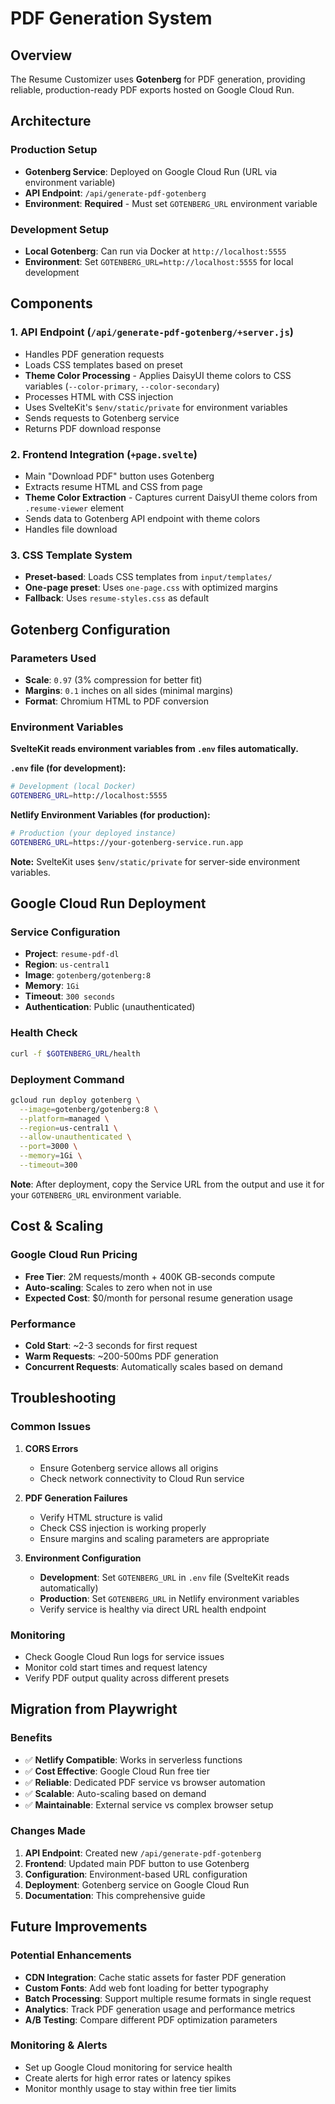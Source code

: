 # PDF Generation System

## Overview

The Resume Customizer uses **Gotenberg** for PDF generation, providing reliable, production-ready PDF exports hosted on Google Cloud Run.

## Architecture

### Production Setup
- **Gotenberg Service**: Deployed on Google Cloud Run (URL via environment variable)
- **API Endpoint**: `/api/generate-pdf-gotenberg`
- **Environment**: **Required** - Must set `GOTENBERG_URL` environment variable

### Development Setup
- **Local Gotenberg**: Can run via Docker at `http://localhost:5555`
- **Environment**: Set `GOTENBERG_URL=http://localhost:5555` for local development

## Components

### 1. API Endpoint (`/api/generate-pdf-gotenberg/+server.js`)
- Handles PDF generation requests
- Loads CSS templates based on preset
- **Theme Color Processing** - Applies DaisyUI theme colors to CSS variables (`--color-primary`, `--color-secondary`)
- Processes HTML with CSS injection
- Uses SvelteKit's `$env/static/private` for environment variables
- Sends requests to Gotenberg service
- Returns PDF download response

### 2. Frontend Integration (`+page.svelte`)
- Main "Download PDF" button uses Gotenberg
- Extracts resume HTML and CSS from page
- **Theme Color Extraction** - Captures current DaisyUI theme colors from `.resume-viewer` element
- Sends data to Gotenberg API endpoint with theme colors
- Handles file download

### 3. CSS Template System
- **Preset-based**: Loads CSS templates from `input/templates/`
- **One-page preset**: Uses `one-page.css` with optimized margins
- **Fallback**: Uses `resume-styles.css` as default

## Gotenberg Configuration

### Parameters Used
- **Scale**: `0.97` (3% compression for better fit)
- **Margins**: `0.1` inches on all sides (minimal margins)
- **Format**: Chromium HTML to PDF conversion

### Environment Variables

**SvelteKit reads environment variables from `.env` files automatically.**

**`.env` file (for development):**
```bash
# Development (local Docker)
GOTENBERG_URL=http://localhost:5555
```

**Netlify Environment Variables (for production):**
```bash
# Production (your deployed instance)
GOTENBERG_URL=https://your-gotenberg-service.run.app
```

**Note:** SvelteKit uses `$env/static/private` for server-side environment variables.

## Google Cloud Run Deployment

### Service Configuration
- **Project**: `resume-pdf-dl`
- **Region**: `us-central1`
- **Image**: `gotenberg/gotenberg:8`
- **Memory**: `1Gi`
- **Timeout**: `300 seconds`
- **Authentication**: Public (unauthenticated)

### Health Check
```bash
curl -f $GOTENBERG_URL/health
```

### Deployment Command
```bash
gcloud run deploy gotenberg \
  --image=gotenberg/gotenberg:8 \
  --platform=managed \
  --region=us-central1 \
  --allow-unauthenticated \
  --port=3000 \
  --memory=1Gi \
  --timeout=300
```

**Note**: After deployment, copy the Service URL from the output and use it for your `GOTENBERG_URL` environment variable.

## Cost & Scaling

### Google Cloud Run Pricing
- **Free Tier**: 2M requests/month + 400K GB-seconds compute
- **Auto-scaling**: Scales to zero when not in use
- **Expected Cost**: $0/month for personal resume generation usage

### Performance
- **Cold Start**: ~2-3 seconds for first request
- **Warm Requests**: ~200-500ms PDF generation
- **Concurrent Requests**: Automatically scales based on demand

## Troubleshooting

### Common Issues

1. **CORS Errors**
   - Ensure Gotenberg service allows all origins
   - Check network connectivity to Cloud Run service

2. **PDF Generation Failures**
   - Verify HTML structure is valid
   - Check CSS injection is working properly
   - Ensure margins and scaling parameters are appropriate

3. **Environment Configuration**
   - **Development**: Set `GOTENBERG_URL` in `.env` file (SvelteKit reads automatically)
   - **Production**: Set `GOTENBERG_URL` in Netlify environment variables 
   - Verify service is healthy via direct URL health endpoint

### Monitoring
- Check Google Cloud Run logs for service issues
- Monitor cold start times and request latency
- Verify PDF output quality across different presets

## Migration from Playwright

### Benefits
- ✅ **Netlify Compatible**: Works in serverless functions
- ✅ **Cost Effective**: Google Cloud Run free tier
- ✅ **Reliable**: Dedicated PDF service vs browser automation
- ✅ **Scalable**: Auto-scaling based on demand
- ✅ **Maintainable**: External service vs complex browser setup

### Changes Made
1. **API Endpoint**: Created new `/api/generate-pdf-gotenberg`
2. **Frontend**: Updated main PDF button to use Gotenberg
3. **Configuration**: Environment-based URL configuration
4. **Deployment**: Gotenberg service on Google Cloud Run
5. **Documentation**: This comprehensive guide

## Future Improvements

### Potential Enhancements
- **CDN Integration**: Cache static assets for faster PDF generation
- **Custom Fonts**: Add web font loading for better typography
- **Batch Processing**: Support multiple resume formats in single request
- **Analytics**: Track PDF generation usage and performance metrics
- **A/B Testing**: Compare different PDF optimization parameters

### Monitoring & Alerts
- Set up Google Cloud monitoring for service health
- Create alerts for high error rates or latency spikes
- Monitor monthly usage to stay within free tier limits 